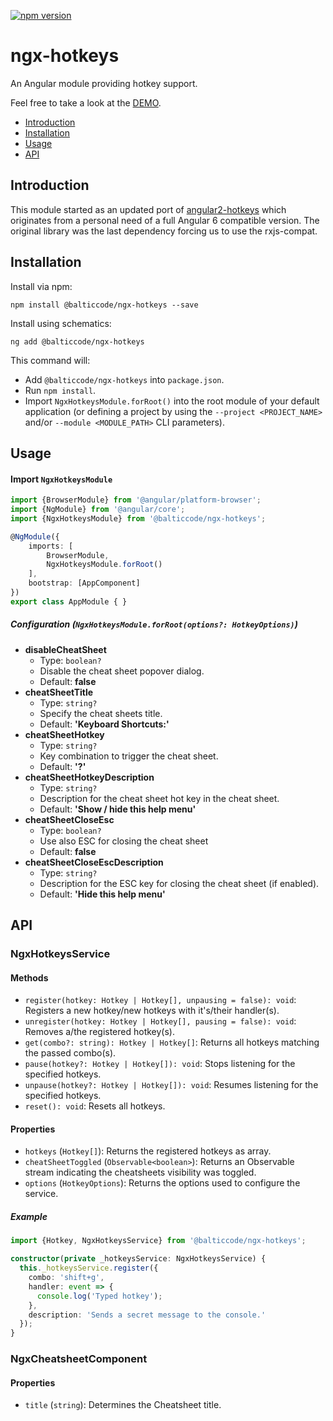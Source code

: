 [![npm version](https://img.shields.io/npm/v/@balticcode/ngx-hotkeys.svg)](https://www.npmjs.com/package/@balticcode/ngx-hotkeys)
# ngx-hotkeys

An Angular module providing hotkey support.

Feel free to take a look at the [DEMO](https://balticcode.github.io/ngx-hotkeys/).

* [Introduction](#introduction)
* [Installation](#installation)
* [Usage](#usage)
* [API](#api)

## Introduction
This module started as an updated port of [angular2-hotkeys](https://github.com/brtnshrdr/angular2-hotkeys) which originates from a personal need of a full Angular 6 compatible version. The original library was the last dependency forcing us to use the rxjs-compat.

## Installation
Install via npm:
```
npm install @balticcode/ngx-hotkeys --save
```

Install using schematics:
```
ng add @balticcode/ngx-hotkeys
```
This command will:

- Add `@balticcode/ngx-hotkeys` into `package.json`.
- Run `npm install`.
- Import `NgxHotkeysModule.forRoot()` into the root module of your default application (or defining a project by using the `--project <PROJECT_NAME>` and/or `--module <MODULE_PATH>` CLI parameters).

## Usage

#### Import `NgxHotkeysModule`

```ts
import {BrowserModule} from '@angular/platform-browser';
import {NgModule} from '@angular/core';
import {NgxHotkeysModule} from '@balticcode/ngx-hotkeys';

@NgModule({
    imports: [
        BrowserModule,
        NgxHotkeysModule.forRoot()
    ],
    bootstrap: [AppComponent]
})
export class AppModule { }
```
##### Configuration (`NgxHotkeysModule.forRoot(options?: HotkeyOptions)`)

* __disableCheatSheet__
  * Type: `boolean?`
  * Disable the cheat sheet popover dialog.
  * Default: __false__
* __cheatSheetTitle__
  * Type: `string?`
  * Specify the cheat sheets title.
  * Default: __'Keyboard Shortcuts:'__
* __cheatSheetHotkey__
  * Type: `string?`
  * Key combination to trigger the cheat sheet.
  * Default: __'?'__
* __cheatSheetHotkeyDescription__
  * Type: `string?`
  * Description for the cheat sheet hot key in the cheat sheet.
  * Default: __'Show / hide this help menu'__
* __cheatSheetCloseEsc__
  * Type: `boolean?`
  * Use also ESC for closing the cheat sheet
  * Default: __false__
* __cheatSheetCloseEscDescription__
  * Type: `string?`
  * Description for the ESC key for closing the cheat sheet (if enabled).
  * Default: __'Hide this help menu'__
  
## API

### NgxHotkeysService

#### Methods

- `register(hotkey: Hotkey | Hotkey[], unpausing = false): void`: Registers a new hotkey/new hotkeys with it's/their handler(s).
- `unregister(hotkey: Hotkey | Hotkey[], pausing = false): void`: Removes a/the registered hotkey(s). 
- `get(combo?: string): Hotkey | Hotkey[]`: Returns all hotkeys matching the passed combo(s).
- `pause(hotkey?: Hotkey | Hotkey[]): void`: Stops listening for the specified hotkeys.
- `unpause(hotkey?: Hotkey | Hotkey[]): void`: Resumes listening for the specified hotkeys.
- `reset(): void`: Resets all hotkeys.

#### Properties

- `hotkeys` (`Hotkey[]`): Returns the registered hotkeys as array.
- `cheatSheetToggled` (`Observable<boolean>`): Returns an Observable stream indicating the cheatsheets visibility was toggled.
- `options` (`HotkeyOptions`): Returns the options used to configure the service.

##### Example

```ts
import {Hotkey, NgxHotkeysService} from '@balticcode/ngx-hotkeys';

constructor(private _hotkeysService: NgxHotkeysService) {
  this._hotkeysService.register({
    combo: 'shift+g',
    handler: event => {
      console.log('Typed hotkey');
    },
    description: 'Sends a secret message to the console.'
  });
}
```

### NgxCheatsheetComponent

#### Properties

- `title` (`string`): Determines the Cheatsheet title.
